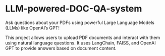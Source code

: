 # LLM-powered-DOC-QA-system

Ask questions about your PDFs using powerful Large Language Models (LLMs) like OpenAI’s GPT!

This project allows users to upload PDF documents and interact with them using natural language questions. It uses LangChain, FAISS, and OpenAI GPT to provide answers based on document content.

